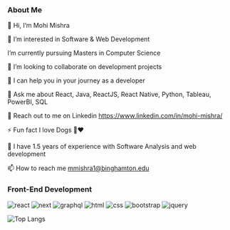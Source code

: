 
### About Me

👋 Hi, I’m Mohi Mishra

👀 I’m interested in Software & Web Development 

I’m currently pursuing Masters in Computer Science 

👯 I’m looking to collaborate on development projects

🤝 I can help you in your journey as a developer

💬 Ask me about React, Java, ReactJS, React Native, Python, Tableau, PowerBI, SQL

📄 Reach out to me on Linkedin https://www.linkedin.com/in/mohi-mishra/

⚡ Fun fact I love Dogs 🐶❤️

🌱 I have 1.5 years of experience with Software Analysis and web development

📫 How to reach me mmishra1@binghamton.edu

### Front-End Development

![react](https://img.shields.io/badge/React-20232A?style=for-the-badge&logo=react&logoColor=61DAFB)
![next](https://img.shields.io/badge/Next-000000?style=for-the-badge&logo=nextdotjs&logoColor=FFFFFF)
![graphql](https://img.shields.io/badge/GraphQL-E434AA?style=for-the-badge&logo=graphql&logoColor=white)
![html](https://img.shields.io/badge/HTML5-E34F26?style=for-the-badge&logo=html5&logoColor=white)
![css](https://img.shields.io/badge/CSS3-1572B6?style=for-the-badge&logo=css3&logoColor=white)
![bootstrap](https://img.shields.io/badge/Bootstrap-563D7C?style=for-the-badge&logo=bootstrap&logoColor=white)
![jquery](https://img.shields.io/badge/jQuery-0769AD?style=for-the-badge&logo=jquery&logoColor=white)



![Top Langs](https://github-readme-stats.vercel.app/api/top-langs/?username=mishra016&layout=compact&theme=blue-green)


<!--
**mishra016/mishra016** is a ✨ _special_ ✨ repository because its `README.md` (this file) appears on your GitHub profile.


-->
